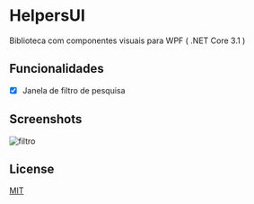 
# HelpersUI

Biblioteca com componentes visuais para WPF ( .NET Core 3.1 )

## Funcionalidades

- [x] Janela de filtro de pesquisa

## Screenshots

![filtro](./Docs/Imagnes/Filtro.PNG)


## License
[MIT](https://choosealicense.com/licenses/mit/)
